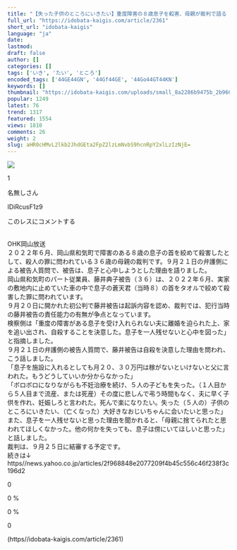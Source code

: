 ```yaml
---
title: "【失った子供のところにいきたい】重度障害の８歳息子を殺害、母親が裁判で語る「夫に離婚を迫られ、家を追い出され、心中を決意した…」"
full_url: "https://idobata-kaigis.com/article/2361"
short_url: "idobata-kaigis"
language: "ja"
date: 
lastmod: 
draft: false
author: []
categories: []
tags: ['いき', 'たい', 'ところ']
encoded_tags: ['44GE44GN', '44Gf44GE', '44Go44GT44KN']
keywords: []
thumbnail: "https://idobata-kaigis.com/uploads/small_8a2286b9475b_2b96098ece.jpg"
popular: 1249
latest: 76
trend: 1317
featured: 1554
views: 1810
comments: 26
weight: 2
slug: aHR0cHMvL2lkb2JhdGEta2FpZ2lzLmNvbS9hcnRpY2xlLzIzNjE=
---
```


![](https://idobata-kaigis.com/uploads/small_8a2286b9475b_2b96098ece.jpg)

<div><p class='text-pink-100 text-sm'><p class='mr-2'>1</p><p class='mr-2'>名無しさん</p><p class='hidden xlinline-block'>IDiRcusF1z9</p></p><p class='flex items-center text-gray-400'><p class='text-xs mdtext-sm hovercursor-pointer'>このレスにコメントする</p></p><p class='tracking-wide break-all text-base'><br>OHK岡山放送<br> ２０２２年６月、岡山県和気町で障害のある８歳の息子の首を絞めて殺害したとして、殺人の罪に問われている３６歳の母親の裁判です。９月２１日の弁護側による被告人質問で、被告は、息子と心中しようとした理由を語りました。<br> 岡山県和気町のパート従業員、藤井典子被告（３６）は、２０２２年６月、実家の敷地内に止めていた車の中で息子の蒼天君（当時８）の首をタオルで絞めて殺害した罪に問われています。<br> ９月２０日に開かれた初公判で藤井被告は起訴内容を認め、裁判では、犯行当時の藤井被告の責任能力の有無が争点となっています。<br> 検察側は「重度の障害がある息子を受け入れられない夫に離婚を迫られた上、家を追い出され、自殺することを決意した。息子を一人残せないと心中を図った」と指摘しました。<br> ９月２１日の弁護側の被告人質問で、藤井被告は自殺を決意した理由を問われ、こう話しました。<br> 「息子を施設に入れるとしても月２０、３０万円は稼がないといけないと父に言われた。もうどうしていいか分からなかった」<br> 「ボロボロになりながらも不妊治療を続け、５人の子どもを失った。（１人目から５人目まで流産、または死産）その度に悲しんで弔う時間もなく、夫に早く子供を作れ、妊娠しろと言われた。死んで楽になりたい。失った（５人の）子供のところにいきたい、（亡くなった）大好きなおじいちゃんに会いたいと思った」<br>また、息子を一人残せないと思った理由を聞かれると、「母親に捨てられたと思われてほしくなかった。他の何かを失っても、息子は傍にいてほしいと思った」と話しました。<br>裁判は、９月２５日に結審する予定です。<br> 続きは↓<br>https//news.yahoo.co.jp/articles/2f968848e2077209f4b45c556c46f238f3c196d2 </p><p class='flex items-center mr-2 hovercursor-pointer'><p class='pl-1 text-sm mdtext-base'>0</p></p><p class=' w-full h-full bg-gray-200 absolute '></p><p class='text-white text-xs text-center'>0 %</p><p class='text-white text-xs text-center'>0 %</p><p class='flex items-center mr-2 hovercursor-pointer'><p class='pl-1 text-sm mdtext-base'>0</p></p></div>

(https//idobata-kaigis.com/article/2361)

